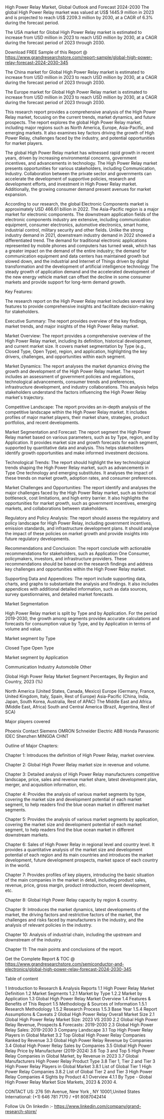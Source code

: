 High Power Relay Market, Global Outlook and Forecast 2024-2030
The global High Power Relay market was valued at US$ 1445.9 million in 2023 and is projected to reach US$ 2209.3 million by 2030, at a CAGR of 6.3% during the forecast period.



The USA market for Global High Power Relay market is estimated to increase from USD million in 2023 to reach USD million by 2030, at a CAGR during the forecast period of 2023 through 2030.

Download FREE Sample of this Report @ https://www.grandresearchstore.com/report-sample/global-high-power-relay-forecast-2024-2030-345




The China market for Global High Power Relay market is estimated to increase from USD million in 2023 to reach USD million by 2030, at a CAGR during the forecast period of 2023 through 2030.



The Europe market for Global High Power Relay market is estimated to increase from USD million in 2023 to reach USD million by 2030, at a CAGR during the forecast period of 2023 through 2030.



This research report provides a comprehensive analysis of the High Power Relay market, focusing on the current trends, market dynamics, and future prospects. The report explores the global High Power Relay market, including major regions such as North America, Europe, Asia-Pacific, and emerging markets. It also examines key factors driving the growth of High Power Relay, challenges faced by the industry, and potential opportunities for market players.

The global High Power Relay market has witnessed rapid growth in recent years, driven by increasing environmental concerns, government incentives, and advancements in technology. The High Power Relay market presents opportunities for various stakeholders, including Communication, Industry. Collaboration between the private sector and governments can accelerate the development of supportive policies, research and development efforts, and investment in High Power Relay market. Additionally, the growing consumer demand present avenues for market expansion.

According to our research, the global Electronic Components market is approximately USD 466.61 billion in 2022. The Asia-Pacific region is a major market for electronic components. The downstream application fields of the electronic components industry are extensive, including communication equipment, consumer electronics, automotive electronics, smart home, industrial control, military security and other fields. Unlike the strong industry demand in 2021, downstream industry demand in 2022 showed a differentiated trend. The demand for traditional electronic applications represented by mobile phones and computers has turned weak, which has a greater impact on the demand of the entire industry; the demand for communication equipment and data centers has maintained growth but slowed down, and the industrial and Internet of Things driven by digital transformation and the development of artificial intelligence technology The steady growth of application demand and the accelerated development of the new energy vehicle market can offset the decline in some consumer markets and provide support for long-term demand growth.

Key Features:

The research report on the High Power Relay market includes several key features to provide comprehensive insights and facilitate decision-making for stakeholders.

Executive Summary: The report provides overview of the key findings, market trends, and major insights of the High Power Relay market.

Market Overview: The report provides a comprehensive overview of the High Power Relay market, including its definition, historical development, and current market size. It covers market segmentation by Type (e.g., Closed Type, Open Type), region, and application, highlighting the key drivers, challenges, and opportunities within each segment.

Market Dynamics: The report analyses the market dynamics driving the growth and development of the High Power Relay market. The report includes an assessment of government policies and regulations, technological advancements, consumer trends and preferences, infrastructure development, and industry collaborations. This analysis helps stakeholders understand the factors influencing the High Power Relay market's trajectory.

Competitive Landscape: The report provides an in-depth analysis of the competitive landscape within the High Power Relay market. It includes profiles of major market players, their market share, strategies, product portfolios, and recent developments.

Market Segmentation and Forecast: The report segment the High Power Relay market based on various parameters, such as by Type, region, and by Application. It provides market size and growth forecasts for each segment, supported by quantitative data and analysis. This helps stakeholders identify growth opportunities and make informed investment decisions.

Technological Trends: The report should highlight the key technological trends shaping the High Power Relay market, such as advancements in Type One technology and emerging substitutes. It analyses the impact of these trends on market growth, adoption rates, and consumer preferences.

Market Challenges and Opportunities: The report identify and analyses the major challenges faced by the High Power Relay market, such as technical bottleneck, cost limitations, and high entry barrier. It also highlights the opportunities for market growth, such as government incentives, emerging markets, and collaborations between stakeholders.

Regulatory and Policy Analysis: The report should assess the regulatory and policy landscape for High Power Relay, including government incentives, emission standards, and infrastructure development plans. It should analyse the impact of these policies on market growth and provide insights into future regulatory developments.

Recommendations and Conclusion: The report conclude with actionable recommendations for stakeholders, such as Application One Consumer, policymakers, investors, and infrastructure providers. These recommendations should be based on the research findings and address key challenges and opportunities within the High Power Relay market.

Supporting Data and Appendices: The report include supporting data, charts, and graphs to substantiate the analysis and findings. It also includes appendices with additional detailed information, such as data sources, survey questionnaires, and detailed market forecasts.

Market Segmentation

High Power Relay market is split by Type and by Application. For the period 2019-2030, the growth among segments provides accurate calculations and forecasts for consumption value by Type, and by Application in terms of volume and value.

Market segment by Type



Closed Type
Open Type


Market segment by Application



Communication
Industry
Automobile
Other


Global High Power Relay Market Segment Percentages, By Region and Country, 2023 (%)



North America (United States, Canada, Mexico)
Europe (Germany, France, United Kingdom, Italy, Spain, Rest of Europe)
Asia-Pacific (China, India, Japan, South Korea, Australia, Rest of APAC)
The Middle East and Africa (Middle East, Africa)
South and Central America (Brazil, Argentina, Rest of SCA)


Major players covered



Phoenix Contact
Siemens
OMRON
Schneider Electric
ABB
Honda
Panasonic
IDEC
Shenzhen MINGDA
CHNT


Outline of Major Chapters:

Chapter 1: Introduces the definition of High Power Relay, market overview.

Chapter 2: Global High Power Relay market size in revenue and volume.

Chapter 3: Detailed analysis of High Power Relay manufacturers competitive landscape, price, sales and revenue market share, latest development plan, merger, and acquisition information, etc.

Chapter 4: Provides the analysis of various market segments by type, covering the market size and development potential of each market segment, to help readers find the blue ocean market in different market segments.

Chapter 5: Provides the analysis of various market segments by application, covering the market size and development potential of each market segment, to help readers find the blue ocean market in different downstream markets.

Chapter 6: Sales of High Power Relay in regional level and country level. It provides a quantitative analysis of the market size and development potential of each region and its main countries and introduces the market development, future development prospects, market space of each country in the world.

Chapter 7: Provides profiles of key players, introducing the basic situation of the main companies in the market in detail, including product sales, revenue, price, gross margin, product introduction, recent development, etc.

Chapter 8: Global High Power Relay capacity by region & country.

Chapter 9: Introduces the market dynamics, latest developments of the market, the driving factors and restrictive factors of the market, the challenges and risks faced by manufacturers in the industry, and the analysis of relevant policies in the industry.

Chapter 10: Analysis of industrial chain, including the upstream and downstream of the industry.

Chapter 11: The main points and conclusions of the report.

Get the Complete Report & TOC @ https://www.grandresearchstore.com/semiconductor-and-electronics/global-high-power-relay-forecast-2024-2030-345

Table of content

1 Introduction to Research & Analysis Reports
1.1 High Power Relay Market Definition
1.2 Market Segments
1.2.1 Market by Type
1.2.2 Market by Application
1.3 Global High Power Relay Market Overview
1.4 Features & Benefits of This Report
1.5 Methodology & Sources of Information
1.5.1 Research Methodology
1.5.2 Research Process
1.5.3 Base Year
1.5.4 Report Assumptions & Caveats
2 Global High Power Relay Overall Market Size
2.1 Global High Power Relay Market Size: 2023 VS 2030
2.2 Global High Power Relay Revenue, Prospects & Forecasts: 2019-2030
2.3 Global High Power Relay Sales: 2019-2030
3 Company Landscape
3.1 Top High Power Relay Players in Global Market
3.2 Top Global High Power Relay Companies Ranked by Revenue
3.3 Global High Power Relay Revenue by Companies
3.4 Global High Power Relay Sales by Companies
3.5 Global High Power Relay Price by Manufacturer (2019-2024)
3.6 Top 3 and Top 5 High Power Relay Companies in Global Market, by Revenue in 2023
3.7 Global Manufacturers High Power Relay Product Type
3.8 Tier 1, Tier 2 and Tier 3 High Power Relay Players in Global Market
3.8.1 List of Global Tier 1 High Power Relay Companies
3.8.2 List of Global Tier 2 and Tier 3 High Power Relay Companies
4 Sights by Product
4.1 Overview
4.1.1 By Type - Global High Power Relay Market Size Markets, 2023 & 2030
4.

CONTACT US:
276 5th Avenue, New York , NY 10001,United States
International: (+1) 646 781 7170 / +91 8087042414

Follow Us On linkedin :- https://www.linkedin.com/company/grand-research-store/


